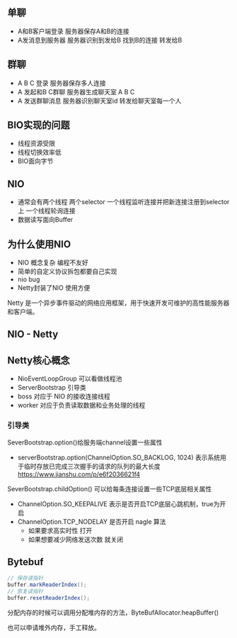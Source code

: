 ## 单聊

- A和B客户端登录 服务器保存A和B的连接
- A发消息到服务器 服务器识别到发给B 找到B的连接 转发给B

## 群聊

- A B C 登录 服务器保存多人连接
- A 发起和B C群聊 服务器生成聊天室 A B C
- A 发送群聊消息 服务器识别聊天室id 转发给聊天室每一个人

## BIO实现的问题

- 线程资源受限
- 线程切换效率低
- BIO面向字节

## NIO

- 通常会有两个线程 两个selector 一个线程监听连接并把新连接注册到selector上 一个线程轮询连接
- 数据读写面向Buffer

## 为什么使用NIO

- NIO 概念复杂 编程不友好
- 简单的自定义协议拆包都要自己实现
- nio bug
- Netty封装了NIO 使用方便

Netty 是一个异步事件驱动的网络应用框架，用于快速开发可维护的高性能服务器和客户端。


## NIO - Netty



## Netty核心概念
- NioEventLoopGroup 可以看做线程池
- ServerBootstrap 引导类
- boss 对应于 NIO 的接收连接线程
- worker 对应于负责读取数据和业务处理的线程

### 引导类

SeverBootstrap.option()给服务端channel设置一些属性
- serverBootstrap.option(ChannelOption.SO_BACKLOG, 1024)
表示系统用于临时存放已完成三次握手的请求的队列的最大长度
https://www.jianshu.com/p/e6f2036621f4


SeverBootstrap.childOption()
可以给每条连接设置一些TCP底层相关属性
- ChannelOption.SO_KEEPALIVE 表示是否开启TCP底层心跳机制，true为开启
- ChannelOption.TCP_NODELAY 是否开启 nagle 算法 
    - 如果要求高实时性 打开
    - 如果想要减少网络发送次数 就关闭
    
## Bytebuf
```java
// 保存读指针
buffer.markReaderIndex();
// 恢复读指针
buffer.resetReaderIndex();
```

分配内存的时候可以调用分配堆内存的方法，ByteBufAllocator.heapBuffer()

也可以申请堆外内存，手工释放。



    


